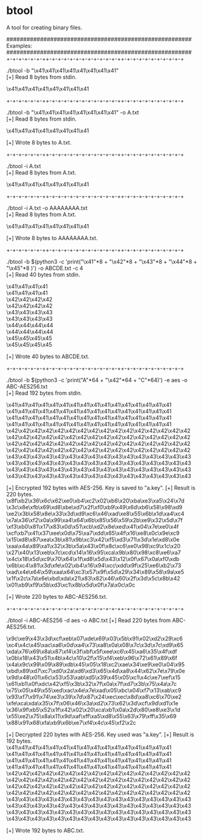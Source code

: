 # btool
A tool for creating binary files.

#######################################################\
Examples:\
#######################################################\
+-+-+-+-+-+-++-+-+-+-+-+-+-+-+-+-+-+-++-+-+-+-+-+-+-+-+-+-+

./btool -b "\x41\x41\x41\x41\x41\x41\x41\x41"\
[+] Read 8 bytes from stdin.


\x41\x41\x41\x41\x41\x41\x41\x41


+-+-+-+-+-+-++-+-+-+-+-+-+-+-+-+-+-+-++-+-+-+-+-+-+-+-+-+-+

./btool -b "\x41\x41\x41\x41\x41\x41\x41\x41" -o A.txt\
[+] Read 8 bytes from stdin.


\x41\x41\x41\x41\x41\x41\x41\x41


[+] Wrote 8 bytes to A.txt.


+-+-+-+-+-+-++-+-+-+-+-+-+-+-+-+-+-+-++-+-+-+-+-+-+-+-+-+-+

./btool -i A.txt\
[+] Read 8 bytes from A.txt.


\x41\x41\x41\x41\x41\x41\x41\x41


+-+-+-+-+-+-++-+-+-+-+-+-+-+-+-+-+-+-++-+-+-+-+-+-+-+-+-+-+

./btool -i A.txt -o AAAAAAAA.txt\
[+] Read 8 bytes from A.txt.


\x41\x41\x41\x41\x41\x41\x41\x41


[+] Wrote 8 bytes to AAAAAAAA.txt.


+-+-+-+-+-+-++-+-+-+-+-+-+-+-+-+-+-+-++-+-+-+-+-+-+-+-+-+-+

./btool -b $(python3 -c 'print("\x41"*8 + "\x42"*8 + "\x43"*8 + "\x44"*8 + "\x45"*8 )') -o ABCDE.txt -c 4\
[+] Read 40 bytes from stdin.


\x41\x41\x41\x41\
\x41\x41\x41\x41\
\x42\x42\x42\x42\
\x42\x42\x42\x42\
\x43\x43\x43\x43\
\x43\x43\x43\x43\
\x44\x44\x44\x44\
\x44\x44\x44\x44\
\x45\x45\x45\x45\
\x45\x45\x45\x45


[+] Wrote 40 bytes to ABCDE.txt.

+-+-+-+-+-+-++-+-+-+-+-+-+-+-+-+-+-+-++-+-+-+-+-+-+-+-+-+-+

./btool -b $(python3 -c 'print("A"*64 + "\x42"*64 + "C"*64)') -e aes -o ABC-AES256.txt\
[+] Read 192 bytes from stdin.

\x41\x41\x41\x41\x41\x41\x41\x41\x41\x41\x41\x41\x41\x41\x41\x41
\x41\x41\x41\x41\x41\x41\x41\x41\x41\x41\x41\x41\x41\x41\x41\x41
\x41\x41\x41\x41\x41\x41\x41\x41\x41\x41\x41\x41\x41\x41\x41\x41
\x41\x41\x41\x41\x41\x41\x41\x41\x41\x41\x41\x41\x41\x41\x41\x41
\x42\x42\x42\x42\x42\x42\x42\x42\x42\x42\x42\x42\x42\x42\x42\x42
\x42\x42\x42\x42\x42\x42\x42\x42\x42\x42\x42\x42\x42\x42\x42\x42
\x42\x42\x42\x42\x42\x42\x42\x42\x42\x42\x42\x42\x42\x42\x42\x42
\x42\x42\x42\x42\x42\x42\x42\x42\x42\x42\x42\x42\x42\x42\x42\x42
\x43\x43\x43\x43\x43\x43\x43\x43\x43\x43\x43\x43\x43\x43\x43\x43
\x43\x43\x43\x43\x43\x43\x43\x43\x43\x43\x43\x43\x43\x43\x43\x43
\x43\x43\x43\x43\x43\x43\x43\x43\x43\x43\x43\x43\x43\x43\x43\x43
\x43\x43\x43\x43\x43\x43\x43\x43\x43\x43\x43\x43\x43\x43\x43\x43

[+] Encrypted 192 bytes with AES-256. Key is saved to "a.key". 
[+] Result is 220 bytes.
\x8f\xb2\x36\x6c\x62\xe0\xb4\xc2\x02\xb6\x20\xba\xe3\xa5\x24\x7d
\x3c\x8e\xfb\x69\xd8\xbe\xd7\x2f\xf0\xb9\x49\x6d\xb6\x58\x98\xd9
\xe2\x3b\x58\x8e\x33\x3d\xd9\xc6\x46\xad\xe8\x55\x6b\x1d\xa4\xc4
\x7a\x36\xf2\x0a\x99\xa4\x64\x6b\x85\x56\x59\x2b\xe9\x32\x5d\x7f
\xf3\xb0\x81\x17\x83\x0d\x51\xcb\xd2\x8e\xed\x41\x04\x7e\xe0\x4f
\xcf\xb7\x41\x37\xee\x0d\x75\xa7\xdd\x65\x4f\x16\xe8\x0c\x9e\xc9
\x15\xd8\x87\xea\x3b\x81\x9b\xc3\x42\xf5\xd3\x71\x3d\x1e\xd8\x0e
\xaa\x4a\x89\xa1\x32\x3b\x5a\x43\x0f\x8c\xc6\xe0\x98\xc9\x1c\x20
\x27\x40\x13\xeb\x7c\xcd\x14\x16\x95\xca\x9b\x80\x98\xc8\xe6\xa7
\x4c\x18\x5d\xc9\x70\x64\x1f\xd8\x5d\x43\x12\x0f\x67\x0a\xf0\xdb
\x6b\xc4\x81\x3d\xfe\x02\xb4\x16\x94\xcc\xdd\x9f\x25\xe6\xb2\x73
\xad\x4e\x64\x59\xaa\x64\xc3\x57\x9f\x5d\x29\x34\x89\x58\x9a\xe5
\x1f\x2c\x7a\x6e\xbd\xda\x21\x83\x82\x46\x60\x2f\x3d\x5c\x8b\x42
\x01\xb9\xf9\x5b\xd3\xc1\x8b\x5d\x0f\x7a\x0c\x0c

[+] Wrote 220 bytes to ABC-AES256.txt.

+-+-+-+-+-+-++-+-+-+-+-+-+-+-+-+-+-+-++-+-+-+-+-+-+-+-+-+-+

./btool -i ABC-AES256 -d aes -o ABC.txt
[+] Read 220 bytes from ABC-AES256.txt.

\x9c\xe9\x43\x3d\xcf\xeb\x07\xde\x69\x03\x5b\x91\x02\xd2\x29\xc6
\xc4\x4c\x45\xac\xa6\x0d\xa4\x73\xa8\x0a\x08\x7c\x3d\x7c\xd9\x65
\xda\x76\x69\x8a\x87\xf4\x3f\xbf\x5f\xee\xc6\x45\xa6\x35\x4f\xdf
\x0b\x18\x43\x51\x4b\x4c\x10\x2f\x15\xf4\xeb\x96\x72\x61\x89\x6f
\x4a\x9c\x99\x09\x89\xdb\x45\x05\x18\xc2\xae\x34\xe9\xe0\x04\x95
\xbd\x89\xd7\xc7\xd0\x2a\xd6\xd3\x65\x4d\xa8\x44\x62\x7e\x79\x0e
\x9d\x48\x01\x6c\x53\x53\xab\xd5\x39\x45\x05\xc1\x4c\xe7\xef\x15
\x61\xb1\x0f\xdc\x42\xf5\x3b\x32\x7f\x0a\x7f\xd7\x3b\x75\x4a\x7c
\x75\x05\x49\x55\xed\xac\x4e\x7e\xad\x05\xbc\x04\xf7\x13\xab\xc9
\x93\xf7\x91\x74\xe3\x39\x7d\x87\x24\xec\xec\x8d\xa8\xc6\x70\xe2
\xfe\xca\xda\x35\x7f\x06\x46\x3a\xd2\x73\x62\x3d\xcf\x9d\xd1\x1e
\x36\x9f\xb5\x52\x1f\x42\x02\x20\xca\xb1\x0a\x2d\x80\xe8\xe3\x1d
\x55\xe2\x75\x8a\x11\x9d\xaf\xff\xa5\xd8\x55\x63\x79\xff\x35\x69
\x88\x91\x68\xfa\xb9\x6b\xe7\xf4\x4c\x45\xf2\x2c

[+] Decrypted 220 bytes with AES-256. Key used was "a.key". 
[+] Result is 192 bytes.
\x41\x41\x41\x41\x41\x41\x41\x41\x41\x41\x41\x41\x41\x41\x41\x41
\x41\x41\x41\x41\x41\x41\x41\x41\x41\x41\x41\x41\x41\x41\x41\x41
\x41\x41\x41\x41\x41\x41\x41\x41\x41\x41\x41\x41\x41\x41\x41\x41
\x41\x41\x41\x41\x41\x41\x41\x41\x41\x41\x41\x41\x41\x41\x41\x41
\x42\x42\x42\x42\x42\x42\x42\x42\x42\x42\x42\x42\x42\x42\x42\x42
\x42\x42\x42\x42\x42\x42\x42\x42\x42\x42\x42\x42\x42\x42\x42\x42
\x42\x42\x42\x42\x42\x42\x42\x42\x42\x42\x42\x42\x42\x42\x42\x42
\x42\x42\x42\x42\x42\x42\x42\x42\x42\x42\x42\x42\x42\x42\x42\x42
\x43\x43\x43\x43\x43\x43\x43\x43\x43\x43\x43\x43\x43\x43\x43\x43
\x43\x43\x43\x43\x43\x43\x43\x43\x43\x43\x43\x43\x43\x43\x43\x43
\x43\x43\x43\x43\x43\x43\x43\x43\x43\x43\x43\x43\x43\x43\x43\x43
\x43\x43\x43\x43\x43\x43\x43\x43\x43\x43\x43\x43\x43\x43\x43\x43

[+] Wrote 192 bytes to ABC.txt.
